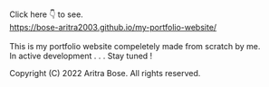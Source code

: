 Click here 👇 to see.
<br>
https://bose-aritra2003.github.io/my-portfolio-website/
<br><br>
This is my portfolio website compeletely made from scratch by me.
<br>
In active development . . . Stay tuned !
<br>

Copyright (C) 2022 Aritra Bose. All rights reserved.
